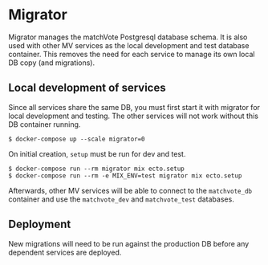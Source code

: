 # Migrator

Migrator manages the matchVote Postgresql database schema. It is also used with
other MV services as the local development and test database container. This 
removes the need for each service to manage its own local DB copy (and migrations).

## Local development of services

Since all services share the same DB, you must first start it with migrator for 
local development and testing. The other services will not work without this DB container running.

    $ docker-compose up --scale migrator=0

On initial creation, `setup` must be run for dev and test.

    $ docker-compose run --rm migrator mix ecto.setup
    $ docker-compose run --rm -e MIX_ENV=test migrator mix ecto.setup

Afterwards, other MV services will be able to connect to the `matchvote_db` 
container and use the `matchvote_dev` and `matchvote_test` databases.

## Deployment

New migrations will need to be run against the production DB before any 
dependent services are deployed.